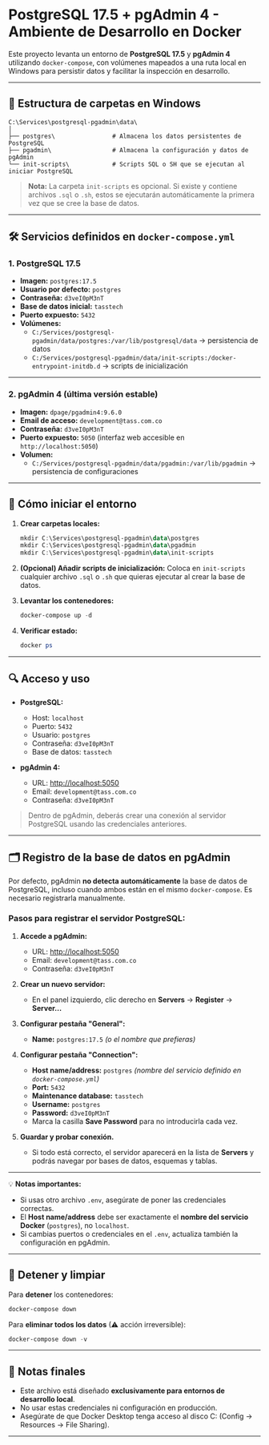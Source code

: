 # PostgreSQL 17.5 + pgAdmin 4 - Ambiente de Desarrollo en Docker

Este proyecto levanta un entorno de **PostgreSQL 17.5** y **pgAdmin 4** utilizando `docker-compose`, con volúmenes mapeados a una ruta local en Windows para persistir datos y facilitar la inspección en desarrollo.

---

## 📂 Estructura de carpetas en Windows

```
C:\Services\postgresql-pgadmin\data\
│
├── postgres\                # Almacena los datos persistentes de PostgreSQL
├── pgadmin\                 # Almacena la configuración y datos de pgAdmin
└── init-scripts\            # Scripts SQL o SH que se ejecutan al iniciar PostgreSQL
```

> **Nota:** La carpeta `init-scripts` es opcional. Si existe y contiene archivos `.sql` o `.sh`, estos se ejecutarán automáticamente la primera vez que se cree la base de datos.

---

## 🛠 Servicios definidos en `docker-compose.yml`

### 1. **PostgreSQL 17.5**
- **Imagen:** `postgres:17.5`
- **Usuario por defecto:** `postgres`
- **Contraseña:** `d3veI0pM3nT`
- **Base de datos inicial:** `tasstech`
- **Puerto expuesto:** `5432`
- **Volúmenes:**
  - `C:/Services/postgresql-pgadmin/data/postgres:/var/lib/postgresql/data` → persistencia de datos
  - `C:/Services/postgresql-pgadmin/data/init-scripts:/docker-entrypoint-initdb.d` → scripts de inicialización

---

### 2. **pgAdmin 4 (última versión estable)**
- **Imagen:** `dpage/pgadmin4:9.6.0`
- **Email de acceso:** `development@tass.com.co`
- **Contraseña:** `d3veI0pM3nT`
- **Puerto expuesto:** `5050` (interfaz web accesible en `http://localhost:5050`)
- **Volumen:**
  - `C:/Services/postgresql-pgadmin/data/pgadmin:/var/lib/pgadmin` → persistencia de configuraciones

---

## 🚀 Cómo iniciar el entorno

1. **Crear carpetas locales:**
   ```powershell
   mkdir C:\Services\postgresql-pgadmin\data\postgres
   mkdir C:\Services\postgresql-pgadmin\data\pgadmin
   mkdir C:\Services\postgresql-pgadmin\data\init-scripts
   ```

2. **(Opcional) Añadir scripts de inicialización:**
   Coloca en `init-scripts` cualquier archivo `.sql` o `.sh` que quieras ejecutar al crear la base de datos.

3. **Levantar los contenedores:**
   ```powershell
   docker-compose up -d
   ```

4. **Verificar estado:**
   ```powershell
   docker ps
   ```

---

## 🔍 Acceso y uso

- **PostgreSQL:**
  - Host: `localhost`
  - Puerto: `5432`
  - Usuario: `postgres`
  - Contraseña: `d3veI0pM3nT`
  - Base de datos: `tasstech`

- **pgAdmin 4:**
  - URL: [http://localhost:5050](http://localhost:5050)
  - Email: `development@tass.com.co`
  - Contraseña: `d3veI0pM3nT`

> Dentro de pgAdmin, deberás crear una conexión al servidor PostgreSQL usando las credenciales anteriores.

---


## 🗂 Registro de la base de datos en pgAdmin

Por defecto, pgAdmin **no detecta automáticamente** la base de datos de PostgreSQL, incluso cuando ambos están en el mismo `docker-compose`. Es necesario registrarla manualmente.

### Pasos para registrar el servidor PostgreSQL:

1. **Accede a pgAdmin:**
   - URL: [http://localhost:5050](http://localhost:5050)  
   - Email: `development@tass.com.co`  
   - Contraseña: `d3veI0pM3nT`

2. **Crear un nuevo servidor:**
   - En el panel izquierdo, clic derecho en **Servers** → **Register** → **Server...**

3. **Configurar pestaña "General":**
   - **Name:** `postgres:17.5` *(o el nombre que prefieras)*

4. **Configurar pestaña "Connection":**
   - **Host name/address:** `postgres` *(nombre del servicio definido en `docker-compose.yml`)*
   - **Port:** `5432`
   - **Maintenance database:** `tasstech`
   - **Username:** `postgres`
   - **Password:** `d3veI0pM3nT`
   - Marca la casilla **Save Password** para no introducirla cada vez.

5. **Guardar y probar conexión.**
   - Si todo está correcto, el servidor aparecerá en la lista de **Servers** y podrás navegar por bases de datos, esquemas y tablas.

---

💡 **Notas importantes:**
- Si usas otro archivo `.env`, asegúrate de poner las credenciales correctas.
- El **Host name/address** debe ser exactamente el **nombre del servicio Docker** (`postgres`), no `localhost`.
- Si cambias puertos o credenciales en el `.env`, actualiza también la configuración en pgAdmin.

---



## 🧹 Detener y limpiar

Para **detener** los contenedores:
```powershell
docker-compose down
```

Para **eliminar todos los datos** (⚠ acción irreversible):
```powershell
docker-compose down -v
```

---

## 📌 Notas finales

- Este archivo está diseñado **exclusivamente para entornos de desarrollo local**.
- No usar estas credenciales ni configuración en producción.
- Asegúrate de que Docker Desktop tenga acceso al disco C: (Config → Resources → File Sharing).

---
